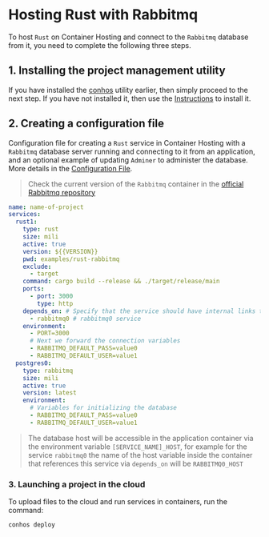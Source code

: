 # Hosting Rust with Rabbitmq

To host `Rust` on Container Hosting and connect to the `Rabbitmq` database from it, you need to complete the following three steps.

## 1. Installing the project management utility

If you have installed the [conhos](https://www.npmjs.com/package/conhos) utility earlier, then simply proceed to the next step. If you have not installed it, then use the [Instructions](./GettingStarted.md) to install it.

## 2. Creating a configuration file

Configuration file for creating a `Rust` service in Container Hosting with a `Rabbitmq` database server running and connecting to it from an application, and an optional example of updating `Adminer` to administer the database. More details in the [Configuration File](./ConfigFile.md).

> Check the current version of the `Rabbitmq` container in the [official Rabbitmq repository](https://hub.docker.com/_/rabbitmq/tags)

```yml
name: name-of-project
services:
  rust1:
    type: rust
    size: mili
    active: true
    version: ${{VERSION}}
    pwd: examples/rust-rabbitmq
    exclude:
      - target
    command: cargo build --release && ./target/release/main
    ports:
      - port: 3000
        type: http
    depends_on: # Specify that the service should have internal links to
      - rabbitmq0 # rabbitmq0 service
    environment:
      - PORT=3000
      # Next we forward the connection variables
      - RABBITMQ_DEFAULT_PASS=value0
      - RABBITMQ_DEFAULT_USER=value1
  postgres0:
    type: rabbitmq
    size: mili
    active: true
    version: latest
    environment:
      # Variables for initializing the database
      - RABBITMQ_DEFAULT_PASS=value0
      - RABBITMQ_DEFAULT_USER=value1
```

> The database host will be accessible in the application container via the environment variable `[SERVICE_NAME]_HOST`, for example for the service `rabbitmq0` the name of the host variable inside the container that references this service via `depends_on` will be `RABBITMQ0_HOST`

### 3. Launching a project in the cloud

To upload files to the cloud and run services in containers, run the command:

```sh
conhos deploy
```
